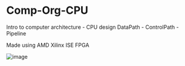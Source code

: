 # Comp-Org-CPU
Intro to computer architecture - CPU design
DataPath - ControlPath - Pipeline

Made using AMD Xilinx ISE FPGA

![image](https://user-images.githubusercontent.com/82328705/224411784-ecb00696-2c38-4b1c-9322-639a5fd453b0.png)

